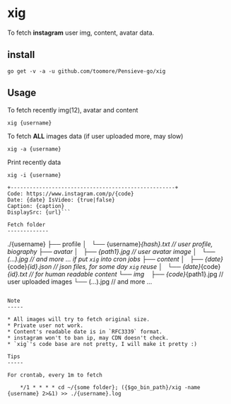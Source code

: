 xig
====
To fetch **instagram** user img, content, avatar data.

install
--------

    go get -v -a -u github.com/toomore/Pensieve-go/xig

Usage
------

To fetch recently img(12), avatar and content

    xig {username}

To fetch **ALL** images data (if user uploaded more, may slow)

    xig -a {username}

Print recently data

    xig -i {username}

```
+----------------------------------------------------+
Code: https://www.instagram.com/p/{code}
Date: {date} IsVideo: {true|false}
Caption: {caption}
DisplaySrc: {url}```

Fetch folder
-------------

```
./{username}
├── profile
│   └── {username}_{hash}.txt    // user profile, biography
├── avatar
│   ├── {path1}.jpg              // user avatar image
│   └── (...).jpg                // and more ... if put `xig` into cron jobs
├── content
│   ├── {date}_{code}_{id}.json  // json files, for some day `xig` reuse
│   └── {date}_{code}_{id}.txt   // for human readable content
└── img
    ├── {code}_{path1}.jpg       // user uploaded images
    └── (...).jpg                // and more ...
```

Note
-----

* All images will try to fetch original size.
* Private user not work.
* Content's readable date is in `RFC3339` format.
* instagram won't to ban ip, may CDN doesn't check.
* `xig`'s code base are not pretty, I will make it pretty :)

Tips
-----

For crontab, every 1m to fetch

    */1 * * * * cd ~/{some folder}; ({$go_bin_path}/xig -name {username} 2>&1) >> ./{username}.log
